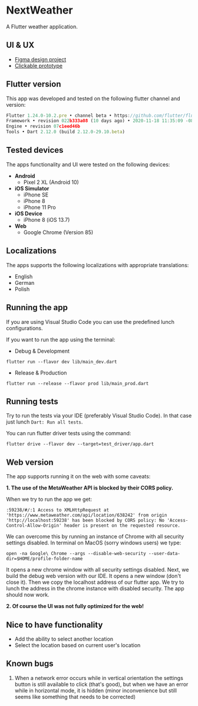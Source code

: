 # NextWeather

A Flutter weather application.

## UI & UX
- [Figma design project](https://www.figma.com/file/PdF4XmYoXR4f4v0cZvc7Z0/Weather-App?node-id=0%3A1)
- [Clickable prototype](https://www.figma.com/proto/PdF4XmYoXR4f4v0cZvc7Z0/Weather-App?node-id=2%3A1338&viewport=-99%2C328%2C0.45586439967155457&scaling=scale-down) 

## Flutter version

This app was developed and tested on the following flutter channel and version:
```javascript
Flutter 1.24.0-10.2.pre • channel beta • https://github.com/flutter/flutter.git
Framework • revision 022b333a08 (10 days ago) • 2020-11-18 11:35:09 -0800
Engine • revision 07c1eed46b
Tools • Dart 2.12.0 (build 2.12.0-29.10.beta)
```

## Tested devices

The apps functionality and UI were tested on the following devices:
- **Android**
    - Pixel 2 XL (Android 10)
- **iOS Simulator**
    - iPhone SE
    - iPhone 8
    - iPhone 11 Pro
- **iOS Device**
    - iPhone 8 (iOS 13.7)
- **Web**
    - Google Chrome (Version 85)

## Localizations

The apps supports the following localizations with appropriate translations:
- English
- German
- Polish

## Running the app
If you are using Visual Studio Code you can use the predefined lunch configurations. 

If you want to run the app using the terminal:
- Debug & Development
```
flutter run --flavor dev lib/main_dev.dart
```
- Release & Production
```
flutter run --release --flavor prod lib/main_prod.dart
```
    
## Running tests
Try to run the tests via your IDE (preferably Visual Studio Code). In that case just lunch `Dart: Run all tests`. 

You can run flutter driver tests using the command:
```
flutter drive --flavor dev --target=test_driver/app.dart
```

## Web version

The app supports running it on the web with some caveats:

**1. The use of the MetaWeather API is blocked by their CORS policy.** 

When we try to run the app we get:
```
:59238/#/:1 Access to XMLHttpRequest at 'https://www.metaweather.com/api/location/638242' from origin 'http://localhost:59238' has been blocked by CORS policy: No 'Access-Control-Allow-Origin' header is present on the requested resource.
```
We can overcome this by running an instance of Chrome with all security settings disabled. In terminal on MacOS (sorry windows users) we type:
```
open -na Google\ Chrome --args --disable-web-security --user-data-dir=$HOME/profile-folder-name
```
It opens a new chrome window with all security settings disabled. Next, we build the debug web version with our IDE. It opens a new window (don't close it). Then we copy the localhost address of our flutter app. We try to lunch the address in the chrome instance with disabled security. The app should now work. 

**2. Of course the UI was not fully optimized for the web!** 

## Nice to have functionality
- Add the ability to select another location
- Select the location based on current user's location

## Known bugs
1. When a network error occurs while in vertical orientation the settings button is still available to click (that's good), but when we have an error while in horizontal mode, it is hidden (minor inconvenience but still seems like something that needs to be corrected)
